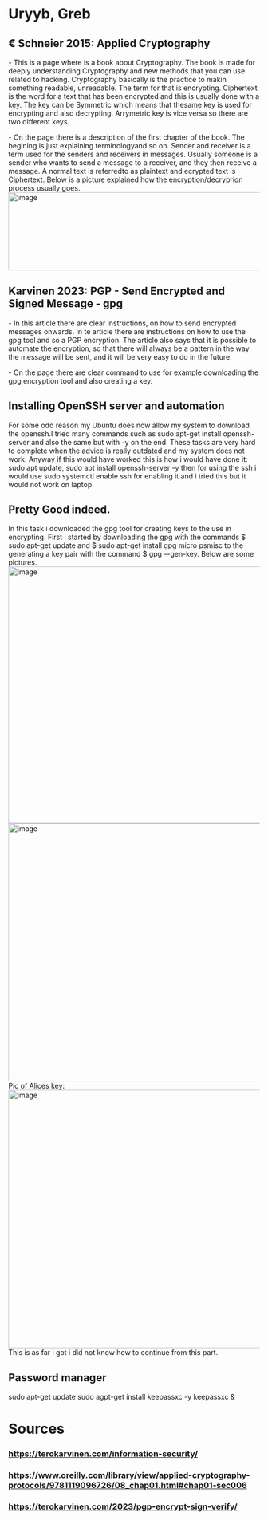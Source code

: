 # Uryyb, Greb

## € Schneier 2015: Applied Cryptography

<p>- This is a page where is a book about Cryptography. The book is made for deeply understanding Cryptography and new
methods that you can use related to hacking. Cryptography basically is the practice to makin something readable, unreadable.
The term for that is encrypting. Ciphertext is the word for a text that has been encrypted and this is usually done with a key.
The key can be Symmetric which means that thesame key is used for encrypting and also decrypting. Arrymetric key is vice versa so there
are two different keys.</p>
<p>- On the page there is a description of the first chapter of the book. The begining is just explaining terminologyand so on.
Sender and receiver is a term used for the senders and receivers in messages. Usually someone is a sender who wants to send a message
to a receiver, and they then receive a message. A normal text is referredto as plaintext and ecrypted text is Ciphertext.
Below is a picture explained how the encryption/decryprion process usually goes.
<img width="853" height="157" alt="image" src="https://github.com/user-attachments/assets/c18b2013-3e45-41d9-a7eb-d72550e2ffa1" />
</p>

## Karvinen 2023: PGP - Send Encrypted and Signed Message - gpg

<p>- In this article there are clear instructions, on how to send encrypted messages onwards. In te article there are instructions on how
to use the gpg tool and so a PGP encryption. The article also says that it is possible to automate the encryption, so that there will
always be a pattern in the way the message will be sent, and it will be very easy to do in the future.</p>
<p>- On the page there are clear command to use for example downloading the gpg encryption tool and also
creating a key.</p>

## Installing OpenSSH server and automation

<p> For some odd reason my Ubuntu does now allow my system to download the openssh.I tried many commands such as sudo apt-get install
 openssh-server and also the same but with -y on the end. These tasks are very hard to complete when the advice is really outdated
and my system does not work. Anyway if this would have worked this is how i would have done it:
sudo apt update, sudo apt install openssh-server -y then for using the ssh i would use sudo systemctl enable ssh for enabling it and
i tried this but it would not work on laptop. </p>

## Pretty Good indeed.
<p>In this task i downloaded the gpg tool for creating keys to the use in encrypting. First i started by downloading
the gpg with the commands $ sudo apt-get update and $ sudo apt-get install gpg micro psmisc to the generating a key pair 
with the command $ gpg --gen-key. Below are some pictures.
<img width="828" height="515" alt="image" src="https://github.com/user-attachments/assets/df9a208d-172c-4661-ae02-eea17d47a326" />
 <img width="838" height="518" alt="image" src="https://github.com/user-attachments/assets/fb2a1791-0183-4460-8f70-49004e6460d4" />
  Pic of Alices key:
  <img width="832" height="518" alt="image" src="https://github.com/user-attachments/assets/b3ab4bf1-2257-4840-852e-be6c2c255f92" />
This is as far i got i did not know how to continue from this part.
</p>

## Password manager

<p>sudo apt-get update
sudo agpt-get install keepassxc -y
keepassxc &</p>

# Sources
### https://terokarvinen.com/information-security/
### https://www.oreilly.com/library/view/applied-cryptography-protocols/9781119096726/08_chap01.html#chap01-sec006
### https://terokarvinen.com/2023/pgp-encrypt-sign-verify/
